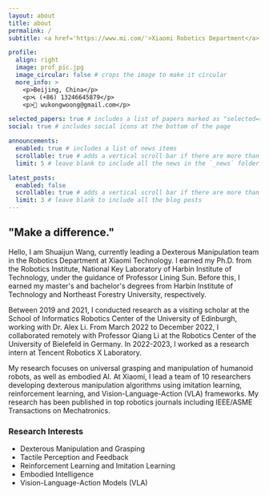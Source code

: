 ```yaml
---
layout: about
title: about
permalink: /
subtitle: <a href='https://www.mi.com/'>Xiaomi Robotics Department</a> · Senior Algorithm Engineer · Dexterous Manipulation Team Leader

profile:
  align: right
  image: prof_pic.jpg
  image_circular: false # crops the image to make it circular
  more_info: >
    <p>Beijing, China</p>
    <p>📞 (+86) 13246645879</p>
    <p>📧 wukongwoong@gmail.com</p>

selected_papers: true # includes a list of papers marked as "selected={true}"
social: true # includes social icons at the bottom of the page

announcements:
  enabled: true # includes a list of news items
  scrollable: true # adds a vertical scroll bar if there are more than 3 news items
  limit: 5 # leave blank to include all the news in the `_news` folder

latest_posts:
  enabled: false
  scrollable: true # adds a vertical scroll bar if there are more than 3 new posts items
  limit: 3 # leave blank to include all the blog posts
---
```


## "Make a difference."

Hello, I am Shuaijun Wang, currently leading a Dexterous Manipulation team in the Robotics Department at Xiaomi Technology. I earned my Ph.D. from the Robotics Institute, National Key Laboratory of Harbin Institute of Technology, under the guidance of Professor Lining Sun. Before this, I earned my master's and bachelor's degrees from Harbin Institute of Technology and Northeast Forestry University, respectively.

Between 2019 and 2021, I conducted research as a visiting scholar at the School of Informatics Robotics Center of the University of Edinburgh, working with Dr. Alex Li. From March 2022 to December 2022, I collaborated remotely with Professor Qiang Li at the Robotics Center of the University of Bielefeld in Germany. In 2022-2023, I worked as a research intern at Tencent Robotics X Laboratory.

My research focuses on universal grasping and manipulation of humanoid robots, as well as embodied AI. At Xiaomi, I lead a team of 10 researchers developing dexterous manipulation algorithms using imitation learning, reinforcement learning, and Vision-Language-Action (VLA) frameworks. My research has been published in top robotics journals including IEEE/ASME Transactions on Mechatronics.

### Research Interests
- Dexterous Manipulation and Grasping
- Tactile Perception and Feedback
- Reinforcement Learning and Imitation Learning
- Embodied Intelligence
- Vision-Language-Action Models (VLA)

